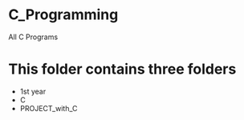 # C_Programming
All C Programs 

<h1> This folder contains three folders </h1>
<ul>
<li> 1st year
<li> C
<li> PROJECT_with_C
</ul>

